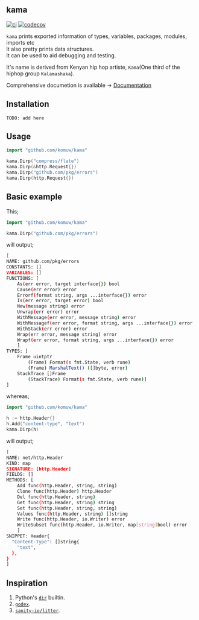 ## kama          

[![ci](https://github.com/komuw/kama/workflows/kama%20ci/badge.svg)](https://github.com/komuw/kama/actions)
[![codecov](https://codecov.io/gh/komuw/kama/branch/master/graph/badge.svg)](https://codecov.io/gh/komuw/kama)


`kama` prints exported information of types, variables, packages, modules, imports etc     
It also pretty prints data structures.    
It can be used to aid debugging and testing.        

It's name is derived from Kenyan hip hop artiste, `Kama`(One third of the hiphop group `Kalamashaka`).                               

Comprehensive documetion is available -> [Documentation](https://pkg.go.dev/github.com/komuw/kama)


## Installation

```shell
TODO: add here
```           


## Usage
```go
import "github.com/komuw/kama"

kama.Dirp("compress/flate")
kama.Dirp(&http.Request{})
kama.Dirp("github.com/pkg/errors")
kama.Dirp(http.Request{})
```

## Basic example
This;   
```go
import "github.com/komuw/kama"

kama.Dirp("github.com/pkg/errors")
```
will output;   
```bash
[
NAME: github.com/pkg/errors
CONSTANTS: []
VARIABLES: []
FUNCTIONS: [
	As(err error, target interface{}) bool
	Cause(err error) error
	Errorf(format string, args ...interface{}) error
	Is(err error, target error) bool
	New(message string) error
	Unwrap(err error) error
	WithMessage(err error, message string) error
	WithMessagef(err error, format string, args ...interface{}) error
	WithStack(err error) error
	Wrap(err error, message string) error
	Wrapf(err error, format string, args ...interface{}) error
	]
TYPES: [
	Frame uintptr
		(Frame) Format(s fmt.State, verb rune)
		(Frame) MarshalText() ([]byte, error)
	StackTrace []Frame
		(StackTrace) Format(s fmt.State, verb rune)]
]
```   
   
  
whereas;   
```go
import "github.com/komuw/kama"

h := http.Header{}
h.Add("content-type", "text")
kama.Dirp(h)
```
will output;  
```bash
[
NAME: net/http.Header
KIND: map
SIGNATURE: [http.Header]
FIELDS: []
METHODS: [
	Add func(http.Header, string, string)
	Clone func(http.Header) http.Header
	Del func(http.Header, string)
	Get func(http.Header, string) string
	Set func(http.Header, string, string)
	Values func(http.Header, string) []string
	Write func(http.Header, io.Writer) error
	WriteSubset func(http.Header, io.Writer, map[string]bool) error
	]
SNIPPET: Header{
  "Content-Type": []string{
    "text",
  },
}
]
```



## Inspiration
1. Python's [`dir`](https://docs.python.org/3/library/functions.html#dir) builtin.    
2. [`godex`](https://pkg.go.dev/golang.org/x/tools/cmd/godex).   
3. [`sanity-io/litter`](https://github.com/sanity-io/litter).
